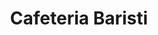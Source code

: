---
title : Cafeteria Baristi
layout: negocio
slogan: Empieza un buen día tomando una taza de café
web: 
categoria: Café
imagenes: ["/assets/img/directorio/webp/baristi.webp"]
direccion: Benito Juárez 15, Amp Lucio Blanco 22710 Rosarito, Península de Baja California, México 
estado: Baja California
municipio: Rosarito
codigo: 22710
latitude: 32.3908779
longitude: -117.0582847
telefono: 664 111 3855
cocina:
rango: $$
facebook: https://www.facebook.com/cafebaristirosarito
instagram:
whatsapp: 
horariodeservicio: Lunes, Martes, Miercoles y Domingo 17:30 PM - 22:00 PM. Jueves 17:30 PM - 23:00 PM. Viernes y Sabado 7:00 AM - 22:00 PM.
descripcion: Toma un buen café con nosotros, y al mismo tiempo trabaja en un ambiente diferente.
---
